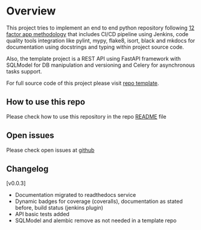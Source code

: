 # Overview

This project tries to implement an end to end python repository following [12 factor app methodology](https://12factor.net/) that includes CI/CD pipeline using Jenkins, code quality tools integration like pylint, mypy, flake8, isort, black and mkdocs for documentation using docstrings and typing within project source code.

Also, the template project is a REST API using FastAPI framework with SQLModel for DB manipulation and versioning and Celery for asynchronous tasks support.

For full source code of this project please visit [repo template](https://github.com/joagonzalez/python-seed/).

## How to use this repo
Please check how to use this repository in the repo [README](https://github.com/joagonzalez/python-seed/blob/master/README.md) file

## Open issues
Please check open issues at [github](https://github.com/joagonzalez/python-seed/issues)

## Changelog

[v0.0.3]
- Documentation migrated to readthedocs service
- Dynamic badges for coverage (coveralls), documentation as stated before, build status (jenkins plugin)
- API basic tests added
- SQLModel and alembic remove as not needed in a template repo